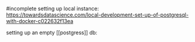 #incomplete 
setting up local instance: https://towardsdatascience.com/local-development-set-up-of-postgresql-with-docker-c022632f13ea

setting up an empty [[postgress]] db: